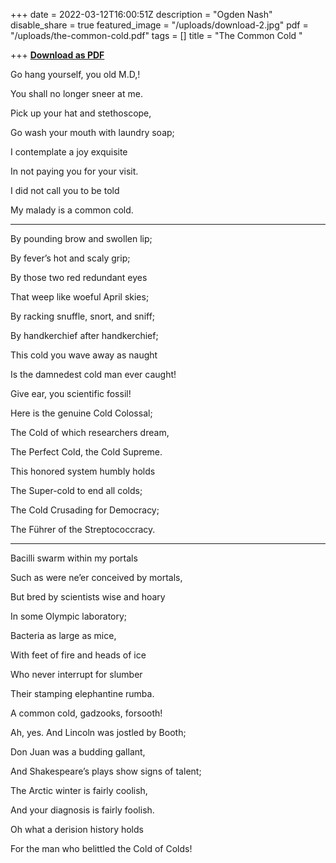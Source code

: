 +++
date = 2022-03-12T16:00:51Z
description = "Ogden Nash"
disable_share = true
featured_image = "/uploads/download-2.jpg"
pdf = "/uploads/the-common-cold.pdf"
tags = []
title = "The Common Cold "

+++
[**Download as PDF**](/uploads/the-common-cold.pdf)

Go hang yourself, you old M.D,!

You shall no longer sneer at me.

Pick up your hat and stethoscope,

Go wash your mouth with laundry soap;

I contemplate a joy exquisite

In not paying you for your visit.

I did not call you to be told

My malady is a common cold.


***************************
By pounding brow and swollen lip;

By fever’s hot and scaly grip;

By those two red redundant eyes

That weep like woeful April skies;

By racking snuffle, snort, and sniff;

By handkerchief after handkerchief;

This cold you wave away as naught

Is the damnedest cold man ever caught!

Give ear, you scientific fossil!

Here is the genuine Cold Colossal;

The Cold of which researchers dream,

The Perfect Cold, the Cold Supreme.

This honored system humbly holds

The Super-cold to end all colds;

The Cold Crusading for Democracy;

The Führer of the Streptococcracy.


***********************
Bacilli swarm within my portals

Such as were ne’er conceived by mortals,

But bred by scientists wise and hoary

In some Olympic laboratory;

Bacteria as large as mice,

With feet of fire and heads of ice

Who never interrupt for slumber

Their stamping elephantine rumba.

A common cold, gadzooks, forsooth!

Ah, yes. And Lincoln was jostled by Booth;

Don Juan was a budding gallant,

And Shakespeare’s plays show signs of talent;

The Arctic winter is fairly coolish,

And your diagnosis is fairly foolish.

Oh what a derision history holds

For the man who belittled the Cold of Colds!